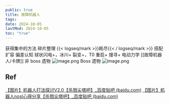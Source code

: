 ```yaml
---
public: true
title: 故障机器人
tags:
date: 2024-10-05
lastMod: 2024-10-05
toc: "true"
---
```


获得集中的方法
碎片整理
{{< logseq/mark >}}耗尽{{< / logseq/mark >}}
搭配扩容
偏差认知
球状闪电+，冰川+
裂变+，T0
重启+
搜寻+
电动力学
[[故障机器人/卡牌]]
非 boss 遗物
![image.png](/assets/image_1694217430304_0.png)
Boss 遗物
![image.png](/assets/image_1694217449985_0.png)

## Ref
[【图片】机器人打法探讨V2.0【杀戮尖塔吧】_百度贴吧 (baidu.com)](https://tieba.baidu.com/p/7908933520?see_lz=1)
[【图片】机器人nosl心得分享【杀戮尖塔吧】_百度贴吧 (baidu.com)](https://tieba.baidu.com/p/8589152854?see_lz=1)